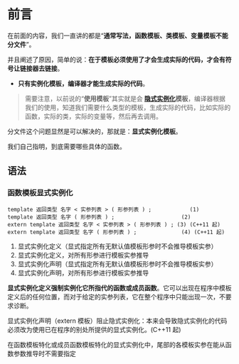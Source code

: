 # 前言

在前面的内容，我们一直讲的都是“**通常写法，函数模板、类模板、变量模板不能分文件**”。

并且阐述了原因，简单的说：**在于模板必须使用了才会生成实际的代码，才会有符号让链接器去链接**。

- **只有实例化模板，编译器才能生成实际的代码**。

> 需要注意，以前说的“**使用模板**”其实就是会 **[隐式实例化](https://zh.cppreference.com/w/cpp/language/function_template#.E9.9A.90.E5.BC.8F.E5.AE.9E.E4.BE.8B.E5.8C.96)模板**，编译器根据我们的使用，知道我们需要什么类型的模板，生成实际的代码，比如实际的函数，实际的类，实际的变量等，然后再去调用。

分文件这个问题显然是可以解决的，那就是：**显式实例化模板**。

我们自己指明，到底需要哪些具体的函数。

## 语法

### 函数模板显式实例化

```
template 返回类型 名字 < 实参列表 > ( 形参列表 ) ;	        (1)	
template 返回类型 名字 ( 形参列表 ) ;	                    (2)	
extern template 返回类型 名字 < 实参列表 > ( 形参列表 ) ;	(3)	(C++11 起)
extern template 返回类型 名字 ( 形参列表 ) ;	            (4)	(C++11 起)
```

1. 显式实例化定义（显式指定所有无默认值模板形参时不会推导模板实参）
2. 显式实例化定义，对所有形参进行模板实参推导
3. 显式实例化声明（显式指定所有无默认值模板形参时不会推导模板实参）
4. 显式实例化声明，对所有形参进行模板实参推导

**显式实例化定义强制实例化它所指代的函数或成员函数**。它可以出现在程序中模板定义后的任何位置，而对于给定的实参列表，它在整个程序中只能出现一次，不要求诊断。

显式实例化声明（extern 模板）阻止隐式实例化：本来会导致隐式实例化的代码必须改为使用已在程序的别处所提供的显式实例化。(C++11 起)

在函数模板特化或成员函数模板特化的显式实例化中，尾部的各模板实参在能从函数参数推导时不需要指定